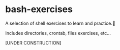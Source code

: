 # bash-exercises
A selection of shell exercises to learn and practice.🐚

Includes directories, crontab, files exercises, etc...

[UNDER CONSTRUCTION]
